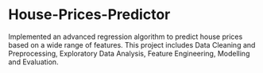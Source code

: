 # House-Prices-Predictor
Implemented an advanced regression algorithm to predict house prices based on a wide range of features. This project includes Data Cleaning and Preprocessing, Exploratory Data Analysis, Feature Engineering, Modelling and Evaluation.
